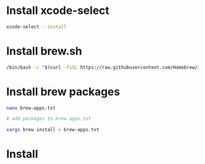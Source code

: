 # Install xcode-select

```bash
xcode-select --install
```

# Install brew.sh

```bash
/bin/bash -c "$(curl -fsSL https://raw.githubusercontent.com/Homebrew/install/HEAD/install.sh)"
```

# Install brew packages

```bash
nano brew-apps.txt

# add packages to brew-apps.txt

xargs brew install < brew-apps.txt
```

# Install
